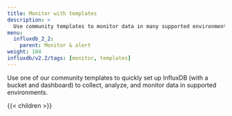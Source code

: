 ```yaml
---
title: Monitor with templates
description: >
  Use community templates to monitor data in many supported environments. Monitor infrastructure, networking, IoT, software, security, TICK stack, and more.
menu:
  influxdb_2_2:
    parent: Monitor & alert
weight: 104
influxdb/v2.2/tags: [monitor, templates]
---
```


Use one of our community templates to quickly set up InfluxDB (with a bucket and dashboard) to collect, analyze, and monitor data in supported environments.

{{< children >}}
